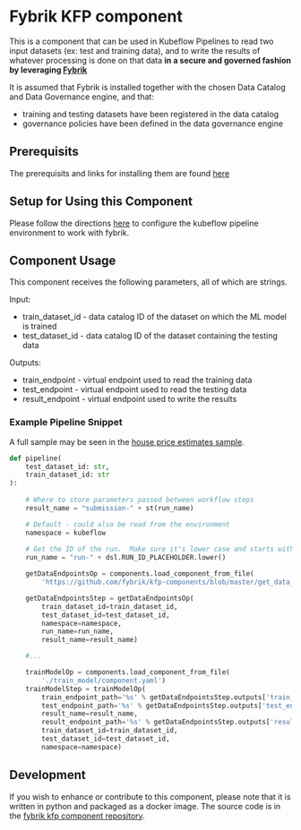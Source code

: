 # Fybrik KFP component

This is a component that can be used in Kubeflow Pipelines to read two input datasets (ex: test and training data), and to write the results of whatever
processing is done on that data **in a secure and governed fashion by leveraging [Fybrik](https://fybrik.io)**

It is assumed that Fybrik is installed together with the chosen Data Catalog and Data Governance engine, and that:

* training and testing datasets have been registered in the data catalog
* governance policies have been defined in the data governance engine

## Prerequisits

The prerequisits and links for installing them are found [here](https://github.com/fybrik/kfp-components/tree/main/get_data_endpoints#prerequisits)

## Setup for Using this Component

Please follow the directions [here](https://github.com/fybrik/kfp-components/tree/main/get_data_endpoints#setup-for-using-this-component) to configure the kubeflow pipeline environment to work with fybrik.

## Component Usage

This component receives the following parameters, all of which are strings.

Input:

* train_dataset_id -  data catalog ID of the dataset on which the ML model is trained
* test_dataset_id - data catalog ID of the dataset containing the testing data

Outputs:

* train_endpoint - virtual endpoint used to read the training data
* test_endpoint - virtual endpoint used to read the testing data
* result_endpoint - virtual endpoint used to write the results

### Example Pipeline Snippet
A full sample may be seen in the [house price estimates sample](../../../samples/contrib/fybrik/house_price_estimates).

```python
def pipeline(
    test_dataset_id: str,
    train_dataset_id: str
):
       
    # Where to store parameters passed between workflow steps
    result_name = "submission-" + st(run_name)

    # Default - could also be read from the environment
    namespace = kubeflow
    
    # Get the ID of the run.  Make sure it's lower case and starts with a letter 
    run_name = "run-" + dsl.RUN_ID_PLACEHOLDER.lower()

    getDataEndpointsOp = components.load_component_from_file(
        'https://github.com/fybrik/kfp-components/blob/master/get_data_endpoints/component.yaml') 

    getDataEndpointsStep = getDataEndpointsOp(
        train_dataset_id=train_dataset_id, 
        test_dataset_id=test_dataset_id, 
        namespace=namespace, 
        run_name=run_name, 
        result_name=result_name)

    #...

    trainModelOp = components.load_component_from_file(
        './train_model/component.yaml')
    trainModelStep = trainModelOp(
        train_endpoint_path='%s' % getDataEndpointsStep.outputs['train_endpoint'],
        test_endpoint_path='%s' % getDataEndpointsStep.outputs['test_endpoint'],
        result_name=result_name,
        result_endpoint_path='%s' % getDataEndpointsStep.outputs['result_endpoint'],
        train_dataset_id=train_dataset_id,
        test_dataset_id=test_dataset_id,
        namespace=namespace)
```

## Development

If you wish to enhance or contribute to this component, please note that it is written in python and packaged as a docker image.  The source code is in the [fybrik kfp component repository](https://github.com/fybrik/kfp-components/tree/main/get_data_endpoints).
